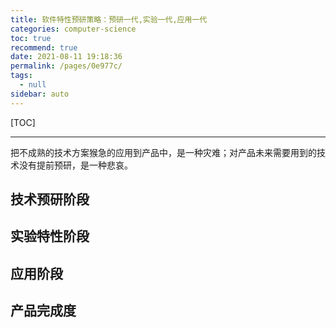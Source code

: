 ```yaml
---
title: 软件特性预研策略：预研一代,实验一代,应用一代
categories: computer-science
toc: true
recommend: true
date: 2021-08-11 19:18:36
permalink: /pages/0e977c/
tags: 
  - null
sidebar: auto
---
```


<!--
主题：软件预研策略，平衡软件研发预研
看点：持续建模的敏捷过程
参考文章：
解决问题：管理不成熟的技术方案，进入影响当前软件架构；
文章类型: 议论文
-->

[TOC]

-----------

把不成熟的技术方案猴急的应用到产品中，是一种灾难；对产品未来需要用到的技术没有提前预研，是一种悲哀。



## 技术预研阶段

## 实验特性阶段

## 应用阶段

## 产品完成度





